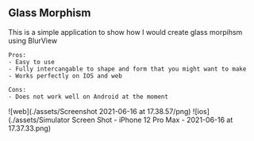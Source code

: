 ## Glass Morphism

This is a simple application to show how I would create glass morpihsm using BlurView

```
Pros:
- Easy to use
- Fully intercangable to shape and form that you might want to make
- Works perfectly on IOS and web
```
```
Cons:
- Does not work well on Android at the moment
```

![web](./assets/Screenshot 2021-06-16 at 17.38.57/png)
![ios](./assets/Simulator Screen Shot - iPhone 12 Pro Max - 2021-06-16 at 17.37.33.png)